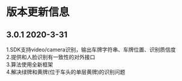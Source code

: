 # 版本更新信息
## 3.0.1 2020-3-31
1.SDK支持video/camera识别，输出⻋牌字符串、⻋牌位置、识别质信度  
2.提供和人脸识别有一致性的对外接口  
3.算法使用全新框架  
4.解决绿牌和黄牌(位于车头的单层黄牌)的识别问题  
